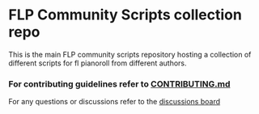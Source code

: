 # FLP Community Scripts collection repo

This is the main FLP community scripts repository hosting a collection of
different scripts for fl pianoroll from different authors.

### For contributing guidelines refer to [CONTRIBUTING.md](./CONTRIBUTING.md)

For any questions or discussions refer to the [discussions board](https://github.com/orgs/flp-community-scripts/discussions)